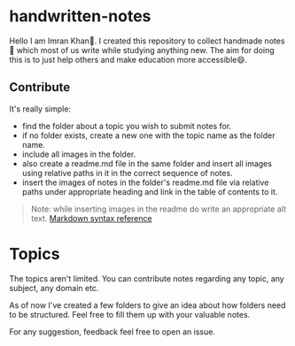 # handwritten-notes

Hello I am Imran Khan:wave:. I created this repository to collect handmade notes :book: which most of us write while studying anything new. 
The aim for doing this is to just help others and make education more accessible:smile:.

## Contribute

It's really simple:

- find the folder about a topic you wish to submit notes for.
- if no folder exists, create a new one with the topic name as the folder name.
- include all images in the folder. 
- also create a readme.md file in the same folder and insert all images using relative paths 
in it in the correct sequence of notes.
- insert the images of notes in the folder's readme.md file via relative paths under appropriate heading and link in the table of contents to it.

>Note: while inserting images in the readme do write an appropriate alt text. [Markdown syntax reference](https://github.com/adam-p/markdown-here/wiki/Markdown-Cheatsheet)

# Topics

The topics aren't limited. You can contribute notes regarding any topic, any subject, any domain etc.

As of now I've created a few folders to give an idea about how folders need to be structured. Feel free to fill them up with your valuable notes.

For any suggestion, feedback feel free to open an issue.

